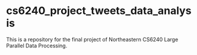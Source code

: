 # cs6240_project_tweets_data_analysis
This is a repository for the final project of Northeastern CS6240 Large Parallel Data Processing. 
